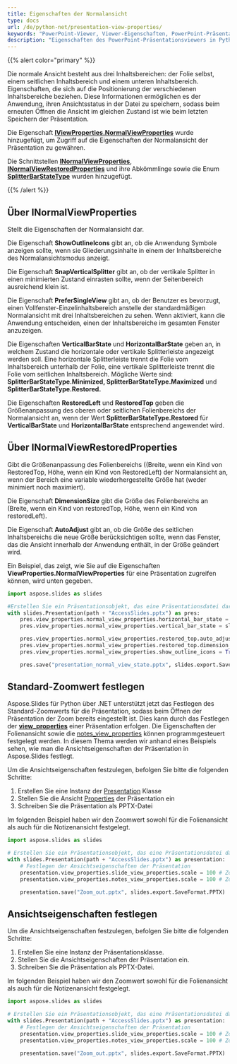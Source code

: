 ```yaml
---
title: Eigenschaften der Normalansicht
type: docs
url: /de/python-net/presentation-view-properties/
keywords: "PowerPoint-Viewer, Viewer-Eigenschaften, PowerPoint-Präsentation, Python, Aspose.Slides für Python über .NET"
description: "Eigenschaften des PowerPoint-Präsentationsviewers in Python"
---
```


{{% alert color="primary" %}} 

Die normale Ansicht besteht aus drei Inhaltsbereichen: der Folie selbst, einem seitlichen Inhaltsbereich und einem unteren Inhaltsbereich. Eigenschaften, die sich auf die Positionierung der verschiedenen Inhaltsbereiche beziehen. Diese Informationen ermöglichen es der Anwendung, ihren Ansichtsstatus in der Datei zu speichern, sodass beim erneuten Öffnen die Ansicht im gleichen Zustand ist wie beim letzten Speichern der Präsentation.

Die Eigenschaft [**IViewProperties.NormalViewProperties**](https://reference.aspose.com/slides/python-net/aspose.slides/iviewproperties/) wurde hinzugefügt, um Zugriff auf die Eigenschaften der Normalansicht der Präsentation zu gewähren.

Die Schnittstellen [**INormalViewProperties**](https://reference.aspose.com/slides/python-net/aspose.slides/inormalviewproperties/), [**INormalViewRestoredProperties**](https://reference.aspose.com/slides/python-net/aspose.slides/inormalviewrestoredproperties/) und ihre Abkömmlinge sowie die Enum [**SplitterBarStateType**](https://reference.aspose.com/slides/python-net/aspose.slides/splitterbarstatetype/) wurden hinzugefügt.

{{% /alert %}} 



## **Über INormalViewProperties** 

Stellt die Eigenschaften der Normalansicht dar.

Die Eigenschaft **ShowOutlineIcons** gibt an, ob die Anwendung Symbole anzeigen sollte, wenn sie Gliederungsinhalte in einem der Inhaltsbereiche des Normalansichtsmodus anzeigt.

Die Eigenschaft **SnapVerticalSplitter** gibt an, ob der vertikale Splitter in einen minimierten Zustand einrasten sollte, wenn der Seitenbereich ausreichend klein ist.

Die Eigenschaft **PreferSingleView** gibt an, ob der Benutzer es bevorzugt, einen Vollfenster-Einzelinhaltsbereich anstelle der standardmäßigen Normalansicht mit drei Inhaltsbereichen zu sehen. Wenn aktiviert, kann die Anwendung entscheiden, einen der Inhaltsbereiche im gesamten Fenster anzuzeigen.

Die Eigenschaften **VerticalBarState** und **HorizontalBarState** geben an, in welchem Zustand die horizontale oder vertikale Splitterleiste angezeigt werden soll. Eine horizontale Splitterleiste trennt die Folie vom Inhaltsbereich unterhalb der Folie, eine vertikale Splitterleiste trennt die Folie vom seitlichen Inhaltsbereich. Mögliche Werte sind: **SplitterBarStateType.Minimized, SplitterBarStateType.Maximized** und **SplitterBarStateType.Restored.**

Die Eigenschaften **RestoredLeft** und **RestoredTop** geben die Größenanpassung des oberen oder seitlichen Folienbereichs der Normalansicht an, wenn der Wert **SplitterBarStateType.Restored** für **VerticalBarState** und **HorizontalBarState** entsprechend angewendet wird.



## **Über INormalViewRestoredProperties** 

Gibt die Größenanpassung des Folienbereichs ((Breite, wenn ein Kind von RestoredTop, Höhe, wenn ein Kind von RestoredLeft) der Normalansicht an, wenn der Bereich eine variable wiederhergestellte Größe hat (weder minimiert noch maximiert).

Die Eigenschaft **DimensionSize** gibt die Größe des Folienbereichs an (Breite, wenn ein Kind von restoredTop, Höhe, wenn ein Kind von restoredLeft).

Die Eigenschaft **AutoAdjust** gibt an, ob die Größe des seitlichen Inhaltsbereichs die neue Größe berücksichtigen sollte, wenn das Fenster, das die Ansicht innerhalb der Anwendung enthält, in der Größe geändert wird.

Ein Beispiel, das zeigt, wie Sie auf die Eigenschaften **ViewProperties.NormalViewProperties** für eine Präsentation zugreifen können, wird unten gegeben.

```py
import aspose.slides as slides

#Erstellen Sie ein Präsentationsobjekt, das eine Präsentationsdatei darstellt
with slides.Presentation(path + "AccessSlides.pptx") as pres:
    pres.view_properties.normal_view_properties.horizontal_bar_state = slides.SplitterBarStateType.RESTORED
    pres.view_properties.normal_view_properties.vertical_bar_state = slides.SplitterBarStateType.MAXIMIZED

    pres.view_properties.normal_view_properties.restored_top.auto_adjust = True
    pres.view_properties.normal_view_properties.restored_top.dimension_size = 80
    pres.view_properties.normal_view_properties.show_outline_icons = True

    pres.save("presentation_normal_view_state.pptx", slides.export.SaveFormat.PPTX)
```




## **Standard-Zoomwert festlegen**
Aspose.Slides für Python über .NET unterstützt jetzt das Festlegen des Standard-Zoomwerts für die Präsentation, sodass beim Öffnen der Präsentation der Zoom bereits eingestellt ist. Dies kann durch das Festlegen der [**view_properties**](https://reference.aspose.com/slides/python-net/aspose.slides/viewproperties/) einer Präsentation erfolgen. Die Eigenschaften der Folienansicht sowie die [notes_view_properties](https://reference.aspose.com/slides/python-net/aspose.slides/viewproperties/) können programmgesteuert festgelegt werden. In diesem Thema werden wir anhand eines Beispiels sehen, wie man die Ansichtseigenschaften der Präsentation in Aspose.Slides festlegt.

Um die Ansichtseigenschaften festzulegen, befolgen Sie bitte die folgenden Schritte:

1. Erstellen Sie eine Instanz der [Presentation](https://reference.aspose.com/slides/python-net/aspose.slides/presentation/) Klasse
1. Stellen Sie die Ansicht [Properties](https://reference.aspose.com/slides/python-net/aspose.slides/viewproperties/) der Präsentation ein
1. Schreiben Sie die Präsentation als PPTX-Datei

Im folgenden Beispiel haben wir den Zoomwert sowohl für die Folienansicht als auch für die Notizenansicht festgelegt.

```py
import aspose.slides as slides

# Erstellen Sie ein Präsentationsobjekt, das eine Präsentationsdatei darstellt
with slides.Presentation(path + "AccessSlides.pptx") as presentation:
    # Festlegen der Ansichtseigenschaften der Präsentation
    presentation.view_properties.slide_view_properties.scale = 100 # Zoomwert in Prozent für die Folienansicht
    presentation.view_properties.notes_view_properties.scale = 100 # Zoomwert in Prozent für die Notizenansicht 

    presentation.save("Zoom_out.pptx", slides.export.SaveFormat.PPTX)
```



## **Ansichtseigenschaften festlegen**
Um die Ansichtseigenschaften festzulegen, befolgen Sie bitte die folgenden Schritte:

1. Erstellen Sie eine Instanz der Präsentationsklasse.
1. Stellen Sie die Ansichtseigenschaften der Präsentation ein.
1. Schreiben Sie die Präsentation als PPTX-Datei.

Im folgenden Beispiel haben wir den Zoomwert sowohl für die Folienansicht als auch für die Notizenansicht festgelegt.

```py
import aspose.slides as slides

# Erstellen Sie ein Präsentationsobjekt, das eine Präsentationsdatei darstellt
with slides.Presentation(path + "AccessSlides.pptx") as presentation:
    # Festlegen der Ansichtseigenschaften der Präsentation
    presentation.view_properties.slide_view_properties.scale = 100 # Zoomwert in Prozent für die Folienansicht
    presentation.view_properties.notes_view_properties.scale = 100 # Zoomwert in Prozent für die Notizenansicht 

    presentation.save("Zoom_out.pptx", slides.export.SaveFormat.PPTX)
```